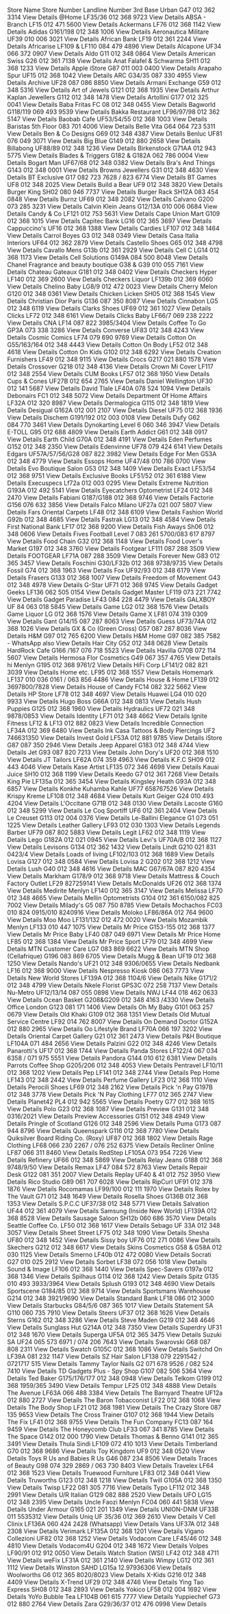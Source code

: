 Store Name	Store Number	Landline Number	
3rd Base Urban	G47	012 362 3314	View Details
@Home	LF35/36	012 368 9723	View Details
ABSA - Branch	LF15	012 471 5600	View Details
Ackermans	LF76	012 368 1142	View Details
Adidas	G161/198	012 348 1006	View Details
Aeronautica Militare	UF39	010 006 3021	View Details
African Bank	LF19	012 361 2244	View Details
Africarise	LF109 & LF110	084 479 4896	View Details
Alcapone	UF34	066 372 0907	View Details
Aldo	G11	012 348 0864	View Details
American Swiss	G26	012 361 7138	View Details
Anat Falafel & Schwarma	SH11	012 368 1233	View Details
Apple iStore	G87	011 003 0400	View Details
Arapaho Spur	UF15	012 368 1042	View Details
ARC	G34/35	087 330 4955	View Details
Archive	UF28	087 086 8850	View Details
Armani Exchange	G59	012 348 5316	View Details
Art of Jewels	G121	012 368 1935	View Details
Arthur Kaplan Jewellers	G112	012 348 1478	View Details
Artollini	G177	012 325 0041	View Details
Baba Fritas	FC 08	012 348 0455	View Details
Bagworld	G118/119	069 493 9539	View Details
Bakka Restaurant	LF96/97/98	012 362 5147	View Details
Baobab Cafe	UF53/54/55	012 368 1003	View Details
Baristas	5th Floor	083 701 4006	View Details
Belle Vita	G64	064 723 5311	View Details
Ben & Co Designs	G69	012 348 4387	View Details
Benluc	UF81	076 049 3071	View Details
Big Blue	G149	012 880 2658	View Details
Billabong	UF88/89	012 348 1236	View Details
Birkenstock	G71AA	012 943 5775	View Details
Blades & Triggers	G182 & G182A	062 786 0004	View Details
Bogart Man	UF67/68	012 348 0382	View Details
Bra's And Things	G143	012 348 0001	View Details
Browns Jewellers	G31	012 348 4630	View Details
BT Exclusive	G17	082 723 7628 / 823 6774	View Details
BT Games	UF8	012 348 2025	View Details
Build a Bear	UF9	012 348 3820	View Details
Burger King	SH02	080 946 7737	View Details
Burger Rack	SH12A	083 454 0848	View Details
Burnz	UF69	012 348 2082	View Details
Calvano	G200	073 285 3231	View Details
Calvin Klein Jeans	G12/13A	010 006 0684	View Details
Candy & Co	LF121	012 753 5631	View Details
Cape Union Mart	G109	012 368 1015	View Details
Capitec Bank	LG16	012 365 3697	View Details
Cappuccino's	UF16	012 368 1388	View Details
Cardies	LF107	012 348 1464	View Details
Carrol Boyes	G3	012 348 0349	View Details
Casa Italia Interiors	UF64	012 362 2879	View Details
Castello Shoes	G65	012 348 4798	View Details
Cavallo Mens	G13b	012 361 2929	View Details
Cell C	LG14	012 368 1173	View Details
Cell Solutions	G149A	084 500 8048	View Details
Chanel Fragrance and beauty boutique	G38 & G39	010 055 7161	View Details
Chateau Gateaux	G181	012 348 0402	View Details
Checkers Hyper	LF140	012 369 2600	View Details
Checkers Liquor	LF139b	012 369 6060	View Details
Chelino Baby	LG8/9	012 472 0023	View Details
Cherry Melon	G120	012 348 0361	View Details
Chicken Licken	SH05	012 368 1545	View Details
Christian Dior Paris	G136	087 350 8087	View Details
Cinnabon	LG5	012 348 6119	View Details
Clarks Shoes	UF69	012 361 1027	View Details
Clicks	LF72	012 348 6161	View Details
Clicks Baby	LF66/7	069 238 2222	View Details
CNA	LF14	087 822 3985/3404	View Details
Coffee To Go	GP3A	073 338 3286	View Details
Converse	UF83	012 348 4243	View Details
Cosmic Comics	LF74	079 690 9769	View Details
Cotton On	G55/163/164	012 348 4443	View Details
Cotton On Body	LF52	012 348 4618	View Details
Cotton On Kids	G102	012 348 6292	View Details
Creation Furnishers	LF49	012 348 9115	View Details
Crocs	G217	021 880 1578	View Details
Crossover	G218	012 348 4136	View Details
Crown Mi Cover	LF117	012 348 2554	View Details
CUM Books	LF57	012 368 1950	View Details
Cups & Cones	UF27B	012 654 2765	View Details
Daniel Wellington	UF30	012 141 5687	View Details
David Tlale	LF40A	078 524 1094	View Details
Debonairs	FC1	012 348 5072	View Details
Department Of Home Affairs	LF32A	012 320 8987	View Details
Dermalogica	G115	012 348 1819	View Details
Desigual	G162A	012 001 2107	View Details
Diesel	UF75	012 368 1936	View Details
Dischem	G191/192	012 003 0108	View Details
Dufy	G62	084 770 3461	View Details
Dynokarting	Level 6	060 346 3947	View Details
E-TOLL	G95	012 688 4809	View Details
Earth Addict	G61	012 348 0917	View Details
Earth Child	G70A	012 348 4191	View Details
Eden Perfumes	G152	012 348 2350	View Details
Edenvinne	UF78	079 424 6141	View Details
Edgars	UF57A/57/56/G28	087 822 3982	View Details
Edge For Men	G53A	012 348 4779	View Details
Essops Home	UF47/48	010 786 0700	View Details
Evo Boutique Salon	G53	012 348 1409	View Details
Exact	LF53/54	012 368 9751	View Details
Exclusive Books	LF51/52	012 361 6188	View Details
Execuspecs	Lf72a	012 003 0295	View Details
Extreme Nutrition	G193A	012 492 5141	View Details
Eyecatchers Optometrist	LF24	012 348 2470	View Details
Fabiani	G187/G188	012 368 9746	View Details
Factorie	G156	076 632 3856	View Details
Falco Milano	UF27a	021 007 5807	View Details
Fars Oriental Carpets	LF48	012 348 6109	View Details
Fashion World	G92b	012 348 4685	View Details
Fastrak	LG13	012 348 4584	View Details
First National Bank	LF17	012 368 9200	View Details
Fish Aways	Sh06	012 348 0606	View Details
Fives Football	Level 7	083 261 5700/083 617 8797	View Details
Food Chain	G32	012 368 1148	View Details
Food Lover's Market	G197	012 348 3760	View Details
Footgear	LF111	087 288 3509	View Details
FOOTGEAR	LF71A	087 288 3509	View Details
Forever New	G83	012 365 3457	View Details
Foschini	G30/LF32b	012 368 9738/9735	View Details
Fossil	G74	012 368 1963	View Details
Fox	UF92/93	012 348 6179	View Details
Frasers	G133	012 368 1007	View Details
Freedom of Movement	G43	012 348 4978	View Details
G-Star	UF71	012 368 9745	View Details
Gadget Geeks	LF136	062 505 0154	View Details
Gadget Master	LF119	073 221 7742	View Details
Gadget Paradise	LF43	084 228 4479	View Details
GALXBOY	UF 84	063 018 5845	View Details
Game	LG2	012 368 1576	View Details
Game Liquor	LG	012 368 1576	View Details
Game X	LF81	074 319 0309	View Details
Gant	G14/15	087 287 8063	View Details
Guess	UF73/74A	012 368 1026	View Details
GX & Co (Green Cross)	G57	087 287 8036	View Details
H&M	G97	012 765 6200	View Details
H&M Home	G97	082 385 7582 - WhatsApp also	View Details
Hair City	G52	012 348 0628	View Details
HardRock Cafe	G166 /167	076 718 5523	View Details
Havilla	G70B	072 114 5607	View Details
Hermosa Flor Cosmetics	G49	067 357 4765	View Details
hi Menlyn	G195	012 368 9761/2	View Details
HiFi Corp	LF141/2	082 821 3039	View Details
Home etc.	LF95	012 368 1557	View Details
Homemark	LF137	010 036 0161 / 063 856 4486	View Details
House & Home	LF139	012 3697800/7828	View Details
House of Candy	FC14	082 322 5662	View Details
HP Store	LF78	012 348 4697	View Details
Huawei	LG4	010 020 9933	View Details
Hugo Boss	G66A	012 348 0813	View Details
Hush Puppies	G125	012 368 1960	View Details
Hydraulics	UF72	021 348 9878/0853	View Details
Identity	LF71	012 348 4662	View Details
Ignite Fitness	LF12 & LF13	012 882 0823	View Details
Incredible Connection	LF34A	012 369 6480	View Details
Ink Casa Tattoos & Body Piercings	UF2	746631350	View Details
Invest Gold	LF53A	012 881 9785	View Details
iStore	G87	087 350 2946	View Details
Jeep Apparel	G183	012 348 4744	View Details
Jet	G93	087 820 7213	View Details
John Dory's	UF20	012 368 1510	View Details
JT Tailors	LF62A	074 359 4963	View Details
K.F.C	SH09	012 443 4046	View Details
Kase Artist	LF135	072 346 4698	View Details
Kauai Juice	SH10	012 368 1199	View Details
Keedo	G7	012 361 7268	View Details
King Pie	LF135a	012 365 3454	View Details
Kingsley Heath	G93A	012 348 6857	View Details
Konkhe Kuhamba Kahle	UF77	658767526	View Details
Krispy Kreme	LF108	012 348 4684	View Details
Kurt Geiger	G24	010 493 4204	View Details
L'Occitane	G71B	012 348 0130	View Details
Lacoste	G160	012 348 5299	View Details
Le Coq Sportiff	UF6	012 361 2404	View Details
Le Creuset	G113	012 004 0376	View Details
Le-Ballini Elegance	G1	073 051 1225	View Details
Leather Gallery	LF93	012 030 1303	View Details
Legends Barber	UF79	087 802 5883	View Details
Legit	LF62	012 348 1119	View Details
Lego	G182A	012 021 0945	View Details
Levi's	UF70A/B	012 368 1127	View Details
Levisons	G134	012 362 1432	View Details
Lindt	G210	021 831 0423/4	View Details
Loads of living	LF102/103	012 368 1689	View Details
Lovisa	G127	012 348 0584	View Details
Lovisa 2	G202	012 368 1212	View Details
Lush	G40	012 348 4616	View Details
MAC	G67/67A	087 820 4354	View Details
Markham	G178/9	012 368 9718	View Details
Mattress & Couch Factory Outlet	LF29	827259141	View Details
McDonalds	UF26	012 368 1374	View Details
Medirite Menlyn	LF140	012 365 3147	View Details
Melissa	LF70	012 348 4665	View Details
Mellin Optometrists	G104	012 361 6150/082 825 7002	View Details
Milady's	G5	087 750 8785	View Details
Mochachos	FC03	010 824 0915/010 8240916	View Details
Moloko	LF86/86A	012 764 9600	View Details
Moo Moo	LF131/132	012 472 0020	View Details
Mozambik Menlyn	LF133	010 447 1075	View Details
Mr Price	G153-155	012 368 1377	View Details
Mr Price Baby	LF40	087 049 6971	View Details
Mr Price Home	LF85	012 368 1384	View Details
Mr Price Sport	LF79	012 348 4699	View Details
MTN Customer Care	LG7	083 869 6622	View Details
MTN Shop (Cellafrique)	G196	083 869 6705	View Details
Mugg & Bean	UF19	012 368 1250	View Details
Nando's	UF21	012 348 9306/0655	View Details
Nedbank	LF16	012 368 9000	View Details
Nespresso	Kiosk	086 063 7773	View Details
New World Stores	LF139A	012 368 1104/6	View Details
Nike	G171/2	012 348 4799	View Details
Nkele Florist	GPS3C	072 258 7137	View Details
Nu-Metro	UF12/13/14	087 055 0898	View Details
NWJ	LF44	018 462 0633	View Details
Ocean Basket	G208&G209	012 348 4163 /4330	View Details
Office London	G123	081 171 1406	View Details
Oh My Baby	G101	063 257 0679	View Details
Old Khaki	G109	012 368 1351	View Details
Old Mutual Service Centre	LF92	014 762 8007	View Details
On Demand Doctor	G152A	012 880 2965	View Details
Oo Lifestyle Brand	LF70A	066 197 3202	View Details
Oriental Carpet Gallery	G21	012 361 2473	View Details
P&H Boutique	LF104A	071 484 2656	View Details
Palzini	G22	012 348 4246	View Details
Panarotti's	UF17	012 368 1744	View Details
Panda Stores	LF122/4	067 034 6358 / 071 975 5551	View Details
Pandora	G144	010 612 6381	View Details
Parrots Coffee Shop	G205/206	012 348 4053	View Details
Pentravel	LF10/11	012 368 1202	View Details
Pep	LF141	012 348 2744	View Details
Pep Home	LF143	012 348 2442	View Details
Perfume Gallery	LF23	012 368 1110	View Details
Perocili Shoes	LF69	012 348 2162	View Details
Pick 'n Pay	G197B	012 348 3778	View Details
Pick 'N Pay Clothing	LF77	012 365 2747	View Details
Planet42	PL4	012 942 5565	View Details
Poetry	G77	012 368 1615	View Details
Polo	G23	012 368 1087	View Details
Preview	G131	012 348 0316/2021	View Details
Preview Accessories	G151	012 348 4949	View Details
Pringle of Scotland	G126	012 348 2596	View Details
Puma	G173	087 944 8796	View Details
Queenspark	G116	012 368 7780	View Details
Quiksilver Board Riding Co. (Roxy)	UF87	012 368 1802	View Details
Rage Clothing	LF68	066 230 2267 / 076 252 6375	View Details
Recliner Online	LF87	066 311 8460	View Details
RedStep	LF105A	073 954 7226	View Details
Refinery	UF66	012 348 5869	View Details
Relay Jeans	G188	012 368 9748/9/50	View Details
Remax	LF47	084 572 8763	View Details
Repair Desk	G122	081 351 2007	View Details
Replay	UF40 & 41	012 752 3950	View Details
Rico Studio	G89	061 707 6028	View Details
RipCurl	UF91	012 378 1876	View Details
Rocomamas	LF99/100	012 111 1970	View Details
Rolex by The Vault	G71	012 348 1649	View Details
Rosella Shoes	G136B	012 368 1353	View Details
S.P.C.C	UF37/38	012 348 5771	View Details
Salvation	UF44	012 361 4079	View Details
Samsung (Inside New World)	LF139A	012 368 8528	View Details
Sausage Saloon	SH12b	060 686 3570	View Details
Seattle Coffee Co.	LF50	012 368 1617	View Details
Sebago	UF 33A	012 348 3057	View Details
Sheet Street	LF75	012 348 1090	View Details
Shesha	UF80	012 348 1452	View Details
Sissy boy	UF76	012 271 0086	View Details
Skechers	G212	012 348 6617	View Details
Skins Cosmetics	G58 & G58A	012 030 1125	View Details
Smerno	LF40b	012 472 0080	View Details
Socrati	G27	010 025 2912	View Details
Sorbet	LF38	072 056 1018	View Details
Sound & Image	LF106	012 368 1440	View Details
Spec-Savers	G197a	012 368 1346	View Details
Spilhaus	G114	012 368 1242	View Details
Spitz	G135	010 493 3933/3964	View Details
Splush	G193	012 348 4690	View Details
Sportscene	G184/85	012 368 9714	View Details
Sportsmans Warehouse	G214	012 348 3921/9690	View Details
Standard Bank	LF18	086 012 3000	View Details
Starbucks	G84/5/6	087 365 1017	View Details
Statement SA	G110	060 735 7910	View Details
Steers	UF37	012 368 1626	View Details
Sterns	G162	012 348 3286	View Details
Steve Maden	G219	012 348 4646	View Details
Sunglass Hut	G214A	012 348 7350	View Details
Superdry	UF31	012 348 1670	View Details
Superga	UF5A	012 365 3475	View Details
Suzuki SA	UF24	065 573 6971 / 074 206 7643	View Details
Swarovski	G68	087 808 2311	View Details
Swatch	G105C	012 368 1086	View Details
Switchd On	LF39A	081 232 1147	View Details
SZ Hair Salon	LF138	079 2291542 / 0721717 515	View Details
Tammy Taylor Nails	G2	071 678 9526 / 082 524 7410	View Details
TD Gadgets Plus - Spy Shop	G107	082 506 5364	View Details
Ted Baker	G175/176/177	012 348 0948	View Details
Telkom	G199	012 368 1959/365 3490	View Details
Tempur	LF25	012 348 4888	View Details
The Avenue	LF63A	066 488 3384	View Details
The Barnyard Theatre	UF12a	012 880 2727	View Details
The Baron Tobacconist	LF22	012 368 1068	View Details
The Body Shop	LF21	012 368 1981	View Details
The Crazy Store		087 135 9653	View Details
The Cross Trainer	G107	012 368 1944	View Details
The Fix	LF41	012 368 9755	View Details
The Fun Company	FC13	087 164 9459	View Details
The Honeycomb Club	LF33	067 341 8785	View Details
The Space	G142	012 000 1790	View Details
Thomas & Benno	G141	012 365 3491	View Details
Thula Sindi	LF109	072 410 1013	View Details
Timberland	G70	012 368 9686	View Details
Toy Kingdom	UF9	012 348 0520	View Details
Toys R Us and Babies R Us	G46	087 234 8506	View Details
Traces of Beauty	G98	074 329 2869 / 063 730 8403	View Details
Travelex	LF64	012 368 1523	View Details
Truewood Furniture	LF83	012 348 0441	View Details
Truworths	G123	012 348 1218	View Details
Twill	G105A	012 368 1350	View Details
Twisp	LF22	081 305 7716	View Details
Typo	LF112	012 348 2991	View Details
U/R Italian	G129	082 888 2520	View Details
UFO	LG15	012 348 2395	View Details
Uncle Faozi Menlyn	FC04	060 441 5838	View Details
Under Armour	G165	021 201 1349	View Details
UNION-DNM	UF33B	011 5535312	View Details
Uniq	UF 35/36	012 369 2610	View Details
V Cell Clinix	LF136A	060 424 2428 (Whatsapp)	View Details
Vans	UF37A	012 348 2308	View Details
Verimark	LF135A	012 368 1201	View Details
Vigano Collezioni	UF82	012 368 1252	View Details
Vodacom Care	LF45/46	012 348 4810	View Details
Vodacom4U	G204	012 348 1672	View Details
Volpes	LF90/91	012 912 0050	View Details
Watch Station (WSI)	LF42	012 348 4711	View Details
weFix	LF31A	012 361 2140	View Details
Wimpy	LG12	012 361 1112	View Details
Winston SAHD	LG15a	12.97936306	View Details
Woolworths	G6	012 365 8020/8023	View Details
X-Kids	G216	012 348 4409	View Details
X-Trend	UF29	012 348 4746	View Details
Ying Tao Express	SH08	012 348 2893	View Details
Yokico	LF58	012 004 1692	View Details
YoYo Bubble Tea	LF104B	061 615 7777	View Details
Yuppiechef	G73	012 880 2764	View Details
Zara	G29/36/37	012 476 0998	View Details
